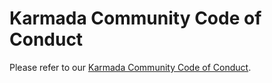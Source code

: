 # Karmada Community Code of Conduct

Please refer to our [Karmada Community Code of Conduct](https://github.com/karmada-io/community/blob/main/CODE_OF_CONDUCT.md).
